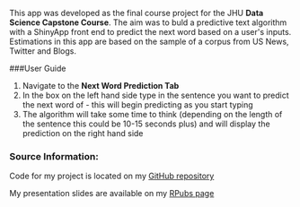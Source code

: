 This app was developed as the final course project for the JHU **Data Science Capstone Course**. The aim was to buld a predictive text algorithm with a ShinyApp front end to predict the next word based on a user's inputs. Estimations in this app are based on the sample of a corpus from US News, Twitter and Blogs. 

###User Guide
1. Navigate to the **Next Word Prediction Tab**
2. In the box on the left hand side type in the sentence you want to predict the next word of - this will begin predicting as you start typing
3. The algorithm will take some time to think (depending on the length of the sentence this could be 10-15 seconds plus) and will display the prediction on the right hand side

### Source Information:
Code for my project is located on my [GitHub repository](https://github.com/circulaic/coursera-datasci-capstone)

My presentation slides are available on my [RPubs page](https://rpubs.com/circulaic/798524)